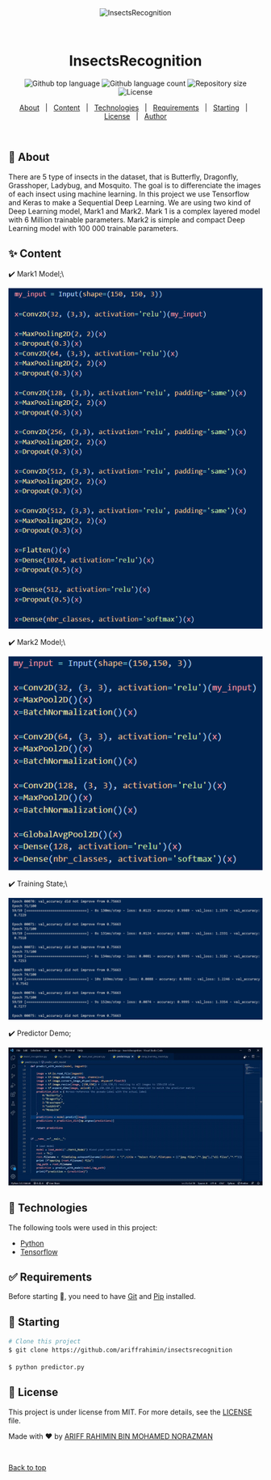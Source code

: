 <div align="center" id="top"> 
  <img src="https://github.com/ariffrahimin/insectrecognition/blob/master/images/insects.gif" alt="InsectsRecognition" />

&#xa0;

  <!-- <a href="https://insectsrecognition.netlify.app">Demo</a> -->
</div>

<h1 align="center">InsectsRecognition</h1>

<p align="center">
  <img alt="Github top language" src="https://img.shields.io/github/languages/top/ariffrahimin/insectsrecognition?color=56BEB8">

  <img alt="Github language count" src="https://img.shields.io/github/languages/count/ariffrahimin/insectsrecognition?color=56BEB8">

  <img alt="Repository size" src="https://img.shields.io/github/repo-size/ariffrahimin/insectsrecognition?color=56BEB8">

  <img alt="License" src="https://img.shields.io/github/license/ariffrahimin/insectsrecognition?color=56BEB8">

  <!-- <img alt="Github issues" src="https://img.shields.io/github/issues/ariffrahimin/insectsrecognition?color=56BEB8" /> -->

  <!-- <img alt="Github forks" src="https://img.shields.io/github/forks/ariffrahimin/insectsrecognition?color=56BEB8" /> -->

  <!-- <img alt="Github stars" src="https://img.shields.io/github/stars/ariffrahimin/insectsrecognition?color=56BEB8" /> -->
</p>

<!-- Status -->

<!-- <h4 align="center">
	🚧  InsectsRecognition 🚀 Under construction...  🚧
</h4>

<hr> -->

<p align="center">
  <a href="#dart-about">About</a> &#xa0; | &#xa0; 
  <a href="#sparkles-content">Content</a> &#xa0; | &#xa0;
  <a href="#rocket-technologies">Technologies</a> &#xa0; | &#xa0;
  <a href="#white_check_mark-requirements">Requirements</a> &#xa0; | &#xa0;
  <a href="#checkered_flag-starting">Starting</a> &#xa0; | &#xa0;
  <a href="#memo-license">License</a> &#xa0; | &#xa0;
  <a href="https://github.com/ariffrahimin" target="_blank">Author</a>
</p>

<br>

## :dart: About

There are 5 type of insects in the dataset, that is Butterfly, Dragonfly, Grasshoper, Ladybug, and Mosquito. The goal is to differenciate the images of each insect using machine learning. In this project we use Tensorflow and Keras to make a Sequential Deep Learning. We are using two kind of Deep Learning model, Mark1 and Mark2. Mark 1 is a complex layered model with 6 Million trainable parameters. Mark2 is simple and compact Deep Learning model with 100 000 trainable parameters.

## :sparkles: Content

:heavy_check_mark: Mark1 Model;\

<img src="https://github.com/ariffrahimin/insectsrecognition/blob/master/images/mark1.png"/>

:heavy_check_mark: Mark2 Model;\

<img src="https://github.com/ariffrahimin/insectsrecognition/blob/master/images/mark2.png"/>

:heavy_check_mark: Training State;\

<img src="https://github.com/ariffrahimin/insectsrecognition/blob/master/images/new_technique.png">

:heavy_check_mark: Predictor Demo;

<img src="https://github.com/ariffrahimin/insectsrecognition/blob/master/images/predictor.gif"/>

## :rocket: Technologies

The following tools were used in this project:

- [Python](https://www.python.org/)
- [Tensorflow](https://www.tensorflow.org/)

## :white_check_mark: Requirements

Before starting :checkered_flag:, you need to have [Git](https://git-scm.com) and [Pip](https://pypi.org/project/pip/) installed.

## :checkered_flag: Starting

```bash
# Clone this project
$ git clone https://github.com/ariffrahimin/insectsrecognition

$ python predictor.py
```

## :memo: License

This project is under license from MIT. For more details, see the [LICENSE](LICENSE) file.

Made with :heart: by <a href="https://github.com/ariffrahimin" target="_blank">ARIFF RAHIMIN BIN MOHAMED NORAZMAN</a>

&#xa0;

<a href="#top">Back to top</a>
